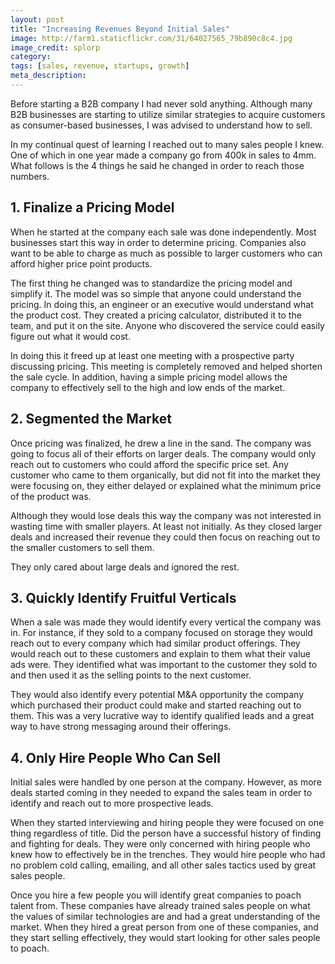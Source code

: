 ```yaml
---
layout: post
title: "Increasing Revenues Beyond Initial Sales"
image: http://farm1.staticflickr.com/31/64027565_79b890c8c4.jpg
image_credit: splorp
category: 
tags: [sales, revenue, startups, growth]
meta_description: 
---
```

Before starting a B2B company I had never sold anything. Although many B2B businesses are starting to utilize similar strategies to acquire customers as consumer-based businesses, I was advised to understand how to sell.

In my continual quest of learning I reached out to many sales people I knew. One of which in one year made a company go from 400k in sales to 4mm. What follows is the 4 things he said he changed in order to reach those numbers.

## 1. Finalize a Pricing Model

When he started at the company each sale was done independently. Most businesses start this way in order to determine pricing. Companies also want to be able to charge as much as possible to larger customers who can afford higher price point products.

The first thing he changed was to standardize the pricing model and simplify it. The model was so simple that anyone could understand the pricing. In doing this, an engineer or an executive would understand what the product cost. They created a pricing calculator, distributed it to the team, and put it on the site. Anyone who discovered the service could easily figure out what it would cost.

In doing this it freed up at least one meeting with a prospective party discussing pricing. This meeting is completely removed and helped shorten the sale cycle. In addition, having a simple pricing model allows the company to effectively sell to the high and low ends of the market.

## 2. Segmented the Market

Once pricing was finalized, he drew a line in the sand. The company was going to focus all of their efforts on larger deals. The company would only reach out to customers who could afford the specific price set. Any customer who came to them organically, but did not fit into the market they were focusing on, they either delayed or explained what the minimum price of the product was.

Although they would lose deals this way the company was not interested in wasting time with smaller players. At least not initially. As they closed larger deals and increased their revenue they could then focus on reaching out to the smaller customers to sell them.

They only cared about large deals and ignored the rest.

## 3. Quickly Identify Fruitful Verticals

When a sale was made they would identify every vertical the company was in. For instance, if they sold to a company focused on storage they would reach out to every company which had similar product offerings. They would reach out to these customers and explain to them what their value ads were. They identified what was important to the customer they sold to and then used it as the selling points to the next customer.

They would also identify every potential M&A opportunity the company which purchased their product could make and started reaching out to them. This was a very lucrative way to identify qualified leads and a great way to have strong messaging around their offerings.

## 4. Only Hire People Who Can Sell

Initial sales were handled by one person at the company. However, as more deals started coming in they needed to expand the sales team in order to identify and reach out to more prospective leads.

When they started interviewing and hiring people they were focused on one thing regardless of title. Did the person have a successful history of finding and fighting for deals. They were only concerned with hiring people who knew how to effectively be in the trenches. They would hire people who had no problem cold calling, emailing, and all other sales tactics used by great sales people.

Once you hire a few people you will identify great companies to poach talent from. These companies have already trained sales people on what the values of similar technologies are and had a great understanding of the market. When they hired a great person from one of these companies, and they start selling effectively, they would start looking for other sales people to poach.

